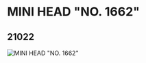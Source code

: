 # MINI HEAD "NO. 1662"
## 21022
![MINI HEAD "NO. 1662"](https://lc-www-live-s.legocdn.com/media/bricks/5/2/6112620.jpg)
